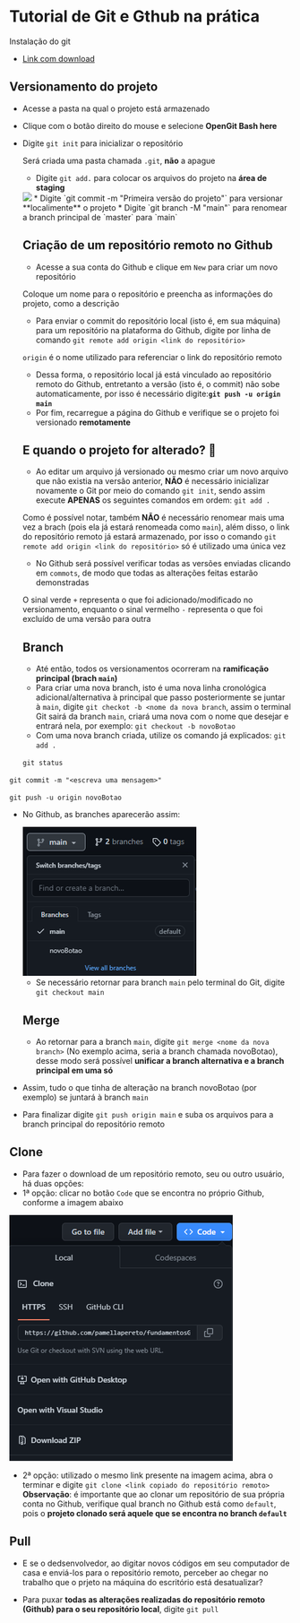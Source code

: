 # Tutorial de Git e Gthub na prática

Instalação do git
* [Link com download](https://git-scm.com/downloads) 

## Versionamento do projeto
* Acesse a pasta na qual o projeto está armazenado
* Clique com o botão direito do mouse e selecione **OpenGit Bash here**
* Digite `git init` para inicializar o repositório 
  
  Será criada uma pasta chamada `.git`, **não** a apague
  * Digite `git add.` para colocar os arquivos do projeto na **área de staging**
  <img src=https://i1.wp.com/www.markus-gattol.name/misc/mm/si/content/git_git_add.png>
  * Digite `git commit -m "Primeira versão do projeto"` para versionar **localimente** o projeto
  * Digite `git branch -M "main"` para renomear a branch principal de `master` para `main`
  
  ## Criação de um repositório remoto no Github
  * Acesse a sua conta do Github e clique em `New` para criar um novo repositório 
  
  Coloque um nome para o repositório e preencha as informações do projeto, como a descrição
  * Para enviar o commit do repositório local (isto é, em sua máquina) para um repositório na
  plataforma do Github, digite por linha de comando `git remote add origin <link do repositório>`

  `origin` é o nome utilizado para referenciar o link do repositório remoto

  * Dessa forma, o repositório local já está vinculado ao repositório remoto do Github,
  entretanto a versão (isto é, o commit) não sobe automaticamente, por isso é necessário
  digite:**`git push -u origin main`**
  * Por fim, recarregue a página do Github e verifique se o projeto foi versionado
  **remotamente**

  ## E quando o projeto for alterado? 🤔

  * Ao editar um arquivo já versionado ou mesmo criar um novo arquivo que não existia na versão
  anterior, **NÃO** é necessário inicializar novamente o Git por meio do comando `git init`,
  sendo assim execute **APENAS** os seguintes comandos em ordem: 
  `git add .`

  Como é possível notar, também **NÃO** é necessário renomear mais uma vez a brach (pois ela já estará renomeada como `main`), além disso, o link do repositório remoto já estará armazenado, por isso o comando `git remote add origin <link do repositório>` só é utilizado uma única vez

  * No Github será possível verificar todas as versões enviadas clicando em `commots`, de modo que todas as alterações feitas estarão demonstradas
  
  O sinal verde `+` representa o que foi adicionado/modificado no versionamento, enquanto o sinal vermelho `-` representa o que foi excluído de uma versão para outra

  ## Branch

  * Até então, todos os versionamentos ocorreram na **ramificação principal (brach `main`)**
  * Para criar uma nova branch, isto é uma nova linha cronológica adicional/alternativa à principal que passo posteriormente se juntar à `main`, digite `git checkot -b <nome da nova branch`, assim o terminal  Git sairá da branch `main`, criará uma nova  com o nome que desejar e entrará nela, por exemplo: `git checkout -b novoBotao`
  * Com uma nova branch criada, utilize os comando já explicados:
  `git add .`

  `git status`

 `git commit -m "<escreva uma mensagem>"`

`git push -u origin novoBotao`

* No Github, as branches aparecerão assim:
  
  <img src ="./img/imgBranch.PNG">

  * Se necessário retornar para branch `main`  pelo terminal do Git, digite `git checkout main`

  ## Merge

  * Ao retornar para a branch `main`, digite `git merge <nome da nova branch>` (No exemplo acima, seria a branch chamada novoBotao), desse modo será possível **unificar a branch alternativa e a branch principal em uma só**

 * Assim, tudo o que tinha de alteração na branch novoBotao (por exemplo) se juntará à branch 
  `main`

  * Para finalizar digite `git push origin main` e suba os arquivos para a branch principal do repositório remoto

  
  ## Clone

 * Para fazer o download de um repositório remoto, seu ou outro usuário, há duas opções:
 * 1ª opção: clicar no botão `Code` que se encontra no próprio Github, conforme a imagem abaixo
  <img src="./img/imgClone.PNG">

  * 2ª opção: utilizado o mesmo link presente na imagem acima, abra o terminar e digite `git clone <link copiado do repositório remoto>`
  **Observação**: é importante que ao clonar um repositório de sua própria conta no Github, verifique qual branch no Github está como `default`, pois o **projeto clonado será aquele que se encontra no branch `default`**

## Pull

* E se o dedsenvolvedor, ao digitar novos códigos em seu computador de casa e enviá-los para o repositório remoto, perceber ao chegar no trabalho que o prjeto na máquina do escritório está desatualizar?
  
* Para puxar **todas as alterações realizadas do repositório remoto (Github) para o seu repositório local**, digite `git pull`


